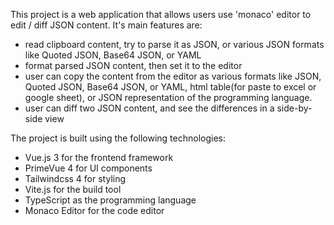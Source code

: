 This project is a web application that allows users use 'monaco' editor to edit / diff JSON content. It's main features are:

- read clipboard content, try to parse it as JSON, or various JSON formats like Quoted JSON, Base64 JSON, or YAML
- format parsed JSON content, then set it to the editor
- user can copy the content from the editor as various formats like JSON, Quoted JSON, Base64 JSON, or YAML, html table(for paste to excel or google sheet), or JSON representation of the programming language.
- user can diff two JSON content, and see the differences in a side-by-side view

The project is built using the following technologies:

- Vue.js 3 for the frontend framework
- PrimeVue 4 for UI components
- Tailwindcss 4 for styling
- Vite.js for the build tool
- TypeScript as the programming language
- Monaco Editor for the code editor
